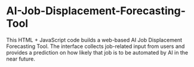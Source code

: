 # AI-Job-Displacement-Forecasting-Tool
This HTML + JavaScript code builds a web-based AI Job Displacement Forecasting Tool. The interface collects job-related input from users and provides a prediction on how likely that job is to be automated by AI in the near future.
